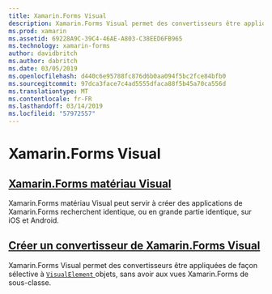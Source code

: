 ```yaml
---
title: Xamarin.Forms Visual
description: Xamarin.Forms Visual permet des convertisseurs être appliquées de façon sélective aux objets VisualElement, sans avoir aux vues Xamarin.Forms de sous-classe.
ms.prod: xamarin
ms.assetid: 69228A9C-39C4-46AE-A803-C38EED6FB965
ms.technology: xamarin-forms
author: davidbritch
ms.author: dabritch
ms.date: 03/05/2019
ms.openlocfilehash: d440c6e95788fc876d6b0aa094f5bc2fce84bfb0
ms.sourcegitcommit: 97dca3face7c4ad5555dfaca88f5b45a70ca556d
ms.translationtype: MT
ms.contentlocale: fr-FR
ms.lasthandoff: 03/14/2019
ms.locfileid: "57972557"
---
```

# <a name="xamarinforms-visual"></a>Xamarin.Forms Visual

## <a name="xamarinforms-material-visualmaterial-visualmd"></a>[Xamarin.Forms matériau Visual](material-visual.md)

Xamarin.Forms matériau Visual peut servir à créer des applications de Xamarin.Forms recherchent identique, ou en grande partie identique, sur iOS et Android.

## <a name="create-a-xamarinforms-visual-renderercreatemd"></a>[Créer un convertisseur de Xamarin.Forms Visual](create.md)

Xamarin.Forms Visual permet des convertisseurs être appliquées de façon sélective à [ `VisualElement` ](xref:Xamarin.Forms.VisualElement) objets, sans avoir aux vues Xamarin.Forms de sous-classe.
